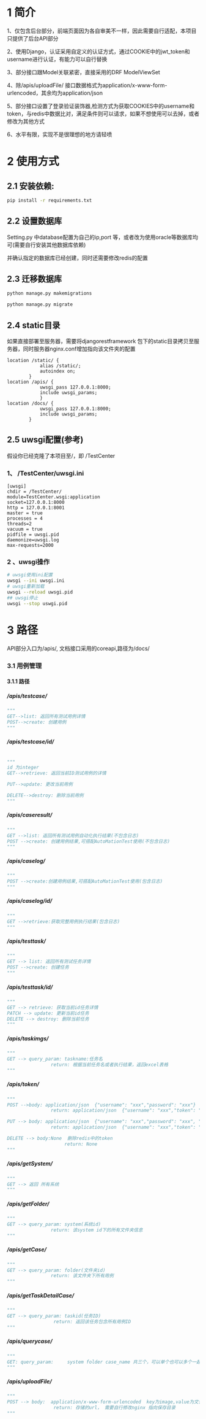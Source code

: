 # 1 简介

1、仅包含后台部分，前端页面因为各自审美不一样，因此需要自行适配，本项目只提供了后台API部分

2、使用Django，认证采用自定义的认证方式，通过COOKIE中的jwt_token和username进行认证，有能力可以自行替换

3、部分接口跟Model关联紧密，直接采用的DRF ModelViewSet

4、除/apis/uploadFile/ 接口数据格式为application/x-www-form-urlencoded，其余均为application/json

5、部分接口设置了登录验证装饰器,检测方式为获取COOKIES中的username和token，与redis中数据比对，满足条件则可以请求，如果不想使用可以去掉，或者修改为其他方式

6、水平有限，实现不是很理想的地方请轻喷

# 2 使用方式

## 2.1 安装依赖:

```bash
pip install -r requirements.txt
```

## 2.2 设置数据库

Setting.py 中database配置为自己的ip,port 等，或者改为使用oracle等数据库均可(需要自行安装其他数据库依赖)

并确认指定的数据库已经创建，同时还需要修改redis的配置

## 2.3 迁移数据库

```bash
python manage.py makemigrations

python manage.py migrate
```

## 2.4 static目录

如果直接部署至服务器，需要将djangorestframework 包下的static目录拷贝至服务器，同时服务器nginx.conf增加指向该文件夹的配置

```nginx
location /static/ {
            alias /static/;
            autoindex on;
        }
location /apis/ {
            uwsgi_pass 127.0.0.1:8000;
            include uwsgi_params;
   			}
location /docs/ {
            uwsgi_pass 127.0.0.1:8000;
            include uwsgi_params;
        }
```

## 2.5 uwsgi配置(参考)

假设你已经克隆了本项目至/，即 /TestCenter

### 1、 /TestCenter/uwsgi.ini

```basic
[uwsgi]
chdir = /TestCenter/
module=TestCenter.wsgi:application
socket=127.0.0.1:8000
http = 127.0.0.1:8001
master = true
processes = 4
threads=2
vacuum = true
pidfile = uwsgi.pid
daemonize=uwsgi.log
max-requests=2000
```

### 2 、uwsgi操作

```bash
# uwsgi使用ini配置
uwsgi --ini uwsgi.ini  
# uwsgi重新加载
uwsgi --reload uwsgi.pid
## uwsgi停止
uwsgi --stop uswgi.pid
```



# 3 路径

API部分入口为/apis/, 文档接口采用的coreapi,路径为/docs/

### 3.1 用例管理

#### 3.1.1 路径

##### /apis/testcase/

```python
"""
GET-->list: 返回所有测试用例详情
POST-->create: 创建用例
"""
```

##### /apis/testcase/id/  

```python

"""
id 为integer
GET-->retrieve: 返回当前ID测试用例的详情

PUT-->update: 更改当前用例

DELETE-->destroy: 删除当前用例
"""
```

##### /apis/caseresult/

```python
"""
GET -->list: 返回所有测试用例自动化执行结果(不包含日志)
POST -->create: 创建用例结果,可搭配AutoMationTest使用(不包含日志)
"""
```

##### /apis/caselog/

```python
"""
POST -->create:创建用例结果,可搭配AutoMationTest使用(包含日志)
"""
```

##### /apis/caselog/id/

```python
"""
GET -->retrieve:获取完整用例执行结果(包含日志)
"""
```

##### /apis/testtask/

```python
"""
GET --> list: 返回所有测试任务详情
POST -->create: 创建任务
"""
```

##### /apis/testtask/id/

```python
"""
GET --> retrieve: 获取当前id任务详情
PATCH --> update: 更新当前id任务
DELETE --> destroy: 删除当前任务
"""
```

##### /apis/taskimgs/

```python
"""
GET --> query_param: taskname:任务名
				return: 根据当前任务名或者执行结果，返回excel表格
"""
```

##### /apis/token/

```python
"""
POST -->body: application/json  {"username": "xxx","password": "xxx"}
				return: application/json  {"username": "xxx","token": "xxx"}

PUT --> body: application/json  {"username": "xxx","password": "xxx", "email": "xxx", "mobile": "xxx"}
				return: application/json  {"username": "xxx","token": "xxx"}

DELETE --> body:None  删除redis中的token
					 return: None
"""
```

##### /apis/getSystem/

```python
"""
GET --> 返回 所有系统
"""
```

##### /apis/getFolder/

```python
"""
GET --> query_param: system(系统id)
				return: 该system id下的所有文件夹信息
"""
```

##### /apis/getCase/

```python
"""
GET --> query_param: folder(文件夹id)
				return: 该文件夹下所有用例
"""
```

##### /apis/getTaskDetailCase/

```python
"""
GET --> query_param: taskid(任务ID)
				 return: 返回该任务包含所有用例ID
"""
```

##### /apis/querycase/

```python
"""
GET: query_param:     system folder case_name 共三个，可以单个也可以多个一起查询，返回符合条件的用例详情
"""
```

##### /apis/uploadFile/

```python
"""
POST --> body:  application/x-www-form-urlencoded  key为image,value为文件，只能上传图片
				 return: 存储的url， 需要自行修改nginx 指向保存目录
"""
```

